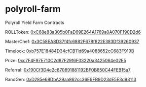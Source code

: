 # polyroll-farm
Polyroll Yield Farm Contracts

ROLLToken: [0xC68e83a305b0FaD69E264A1769a0A070F190D2d6](https://polygonscan.com/address/0xC68e83a305b0FaD69E264A1769a0A070F190D2d6)

MasterChef: [0x3C58EA8D37f4fc6882F678f822E383Df39260937](https://polygonscan.com/address/0x3C58EA8D37f4fc6882F678f822E383Df39260937)

Timelock: [0xb757E18484D34cfCB11d69a4088652cC683F919B](https://polygonscan.com/address/0xb757e18484d34cfcb11d69a4088652cc683f919b)

Prize: [0xc7F4F97E710C2d87F29f6F03220a3425064e02E5](https://polygonscan.com/address/0xc7F4F97E710C2d87F29f6F03220a3425064e02E5)

Referral: [0x190Cf3D4e2c870891881192BF0B850C44FEB15a7](https://polygonscan.com/address/0x190Cf3D4e2c870891881192BF0B850C44FEB15a7)

RandGen: [0xD285e68DbA29aa862cc36E9FB9D23dE5E3d93113](https://polygonscan.com/address/0xD285e68DbA29aa862cc36E9FB9D23dE5E3d93113)
